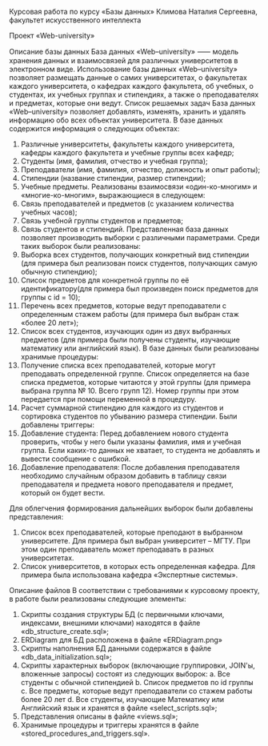 Курсовая работа по курсу «Базы данных»
Климова Наталия Сергеевна, факультет искусственного интеллекта

Проект «Web-university»

Описание базы данных
База данных «Web–university» ⸺ модель хранения данных и взаимосвязей для различных университетов в электронном виде. Использование базы данных «Web–university» позволяет размещать данные о самих университетах, о факультетах каждого университета, о кафедрах каждого факультета, об учебных, о студентах, их учебных группах и стипендиях, а также о преподавателях и предметах, которые они ведут.
Список решаемых задач
	База данных «Web–university» позволяет добавлять, изменять, хранить и удалять информацию обо всех объектах университета. 
В базе данных содержится информация о следующих объектах:
1.	Различные университеты, факультеты каждого университета, кафедры каждого факультета и учебные группы всех кафедр;
2.	Студенты (имя, фамилия, отчество и учебная группа);
3.	Преподаватели (имя, фамилия, отчество, должность и опыт работы);
4.	Стипендии (название стипендии, размер стипендии);
5.	Учебные предметы.
Реализованы взаимосвязи «один-ко-многим» и «многие-ко-многим», выражающиеся в следующем:
1.	Связь преподавателей и предметов (с указанием количества учебных часов);
2.	Связь учебной группы студентов и предметов; 
3.	Связь студентов и стипендий.
Представленная база данных позволяет производить выборки с различными параметрами. Среди таких выборок были реализованы:
1.	Выборка всех студентов, получающих конкретный вид стипендии (для примера был реализован поиск студентов, получающих самую обычную стипендию);
2.	Список предметов для конкретной группы по её идентификатору(для примера был произведен поиск предметов для группы с id = 10);
3.	Перечень всех предметов, которые ведут преподаватели с определенным стажем работы (для примера был выбран стаж «более 20 лет»);
4.	Список всех студентов, изучающих один из двух выбранных предметов (для примера были получены студенты, изучающие математику или английский язык).
В базе данных были реализованы хранимые процедуры:
1.	Получение списка всех преподавателей, которые могут преподавать определенной группе. 
Список определяется на базе списка предметов, которые читаются у этой группы (для примера выбрана группа № 10. Всего групп 12).
Номер группы при этом передается при помощи переменной в процедуру. 
2.	Расчет суммарной стипендию для каждого из студентов и сортировка студентов по убыванию размера стипендии.
Были добавлены триггеры:
1.	Добавление студента:
Перед добавлением нового студента проверить, чтобы у него были указаны фамилия, имя и учебная группа. 
Если каких-то данных не хватает, то студента не добавлять и вывести сообщение с ошибкой.
2.	Добавление преподавателя:
После добавления преподавателя необходимо случайным образом добавить в таблицу связи преподавателя и предмета нового преподавателя и предмет, который он будет вести.

Для облегчения формирования дальнейших выборок были добавлены представления:
1.	Список всех преподавателей, которые преподают в выбранном университете.
Для примера был выбран университет – МГТУ.
При этом один преподаватель может преподавать в разных университетах.
2.	Список университетов, в которых есть определенная кафедра.
Для примера была использована кафедра «Экспертные системы».


Описание файлов
В соответствии с требованиями к курсовому проекту, в работе были реализованы следующие элементы:
1.	Скрипты создания структуры БД (с первичными ключами, индексами, внешними ключами) находятся в файле «db_structure_create.sql»;
2.	ERDiagram для БД расположена в файле «ERDiagram.png»
3.	Скрипты наполнения БД данными содержатся в файле «db_data_initialization.sql»;
4.	Скрипты характерных выборок (включающие группировки, JOIN'ы, вложенные запросы) состоят из следующих выборок:
a.	Все студенты с обычной стипендией
b.	Список предметов по id группы 
c.	Все предметы, которые ведут преподаватели со стажем работы более 20 лет
d.	Все студенты, изучающие Математику или Английский язык
и хранятся в файле «select_scripts.sql»;
5.	Представления описаны в файле «views.sql»;
6.	Хранимые процедуры и триггеры хранятся в файле «stored_procedures_and_triggers.sql».
